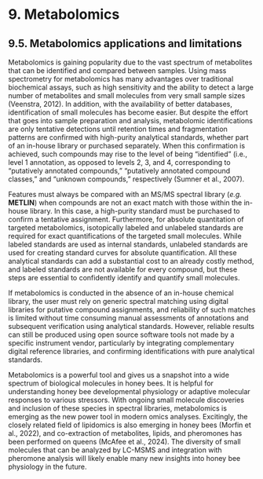 # 9. Metabolomics

## 9.5. Metabolomics applications and limitations

Metabolomics is gaining popularity due to the vast spectrum of metabolites that can be identified and compared between samples. Using mass spectrometry for metabolomics has many advantages over traditional biochemical assays, such as high sensitivity and the ability to detect a large number of metabolites and small molecules from very small sample sizes (Veenstra, 2012). In addition, with the availability of better databases, identification of small molecules has become easier. But despite the effort that goes into sample preparation and analysis, metabolomic identifications are only tentative detections until retention times and fragmentation patterns are confirmed with high-purity analytical standards, whether part of an in-house library or purchased separately. When this confirmation is achieved, such compounds may rise to the level of being “identified” (i.e., level 1 annotation, as opposed to levels 2, 3, and 4, corresponding to “putatively annotated compounds,” “putatively annotated compound classes,” and “unknown compounds,” respectively (Sumner et al., 2007).

Features must always be compared with an MS/MS spectral library (*e.g.* **METLIN**) when compounds are not an exact match with those within the in-house library. In this case, a high-purity standard must be purchased to confirm a tentative assignment. Furthermore, for absolute quantitation of targeted metabolomics, isotopically labeled and unlabeled standards are required for exact quantifications of the targeted small molecules. While labeled standards are used as internal standards, unlabeled standards are used for creating standard curves for absolute quantification. All these analytical standards can add a substantial cost to an already costly method, and labeled standards are not available for every compound, but these steps are essential to confidently identify and quantify small molecules.

If metabolomics is conducted in the absence of an in-house chemical library, the user must rely on generic spectral matching using digital libraries for putative compound assignments, and reliability of such matches is limited without time consuming manual assessments of annotations and subsequent verification using analytical standards. However, reliable results can still be produced using open source software tools not made by a specific instrument vendor, particularly by integrating complementary digital reference libraries, and confirming identifications with pure analytical standards.

Metabolomics is a powerful tool and gives us a snapshot into a wide spectrum of biological molecules in honey bees. It is helpful for understanding honey bee developmental physiology or adaptive molecular responses to various stressors. With ongoing small molecule discoveries and inclusion of these species in spectral libraries, metabolomics is emerging as the new power tool in modern omics analyses. Excitingly, the closely related field of lipidomics is also emerging in honey bees (Morfin et al., 2022), and co-extraction of metabolites, lipids, and pheromones has been performed on queens (McAfee et al., 2024). The diversity of small molecules that can be analyzed by LC-MSMS and integration with pheromone analysis will likely enable many new insights into honey bee physiology in the future.
